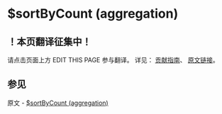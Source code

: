 # $sortByCount (aggregation)

## ！本页翻译征集中！

请点击页面上方 EDIT THIS PAGE 参与翻译。
详见：
[贡献指南]( https://github.com/JinMuInfo/MongoDB-Manual-zh/blob/master/CONTRIBUTING.md )、
[原文链接](  https://docs.mongodb.com/manual/reference/operator/aggregation/sortByCount/  )。

## 参见

原文 - [$sortByCount (aggregation)]( https://docs.mongodb.com/manual/reference/operator/aggregation/sortByCount/ )

